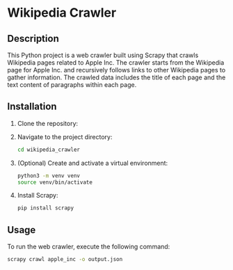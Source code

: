 # Wikipedia Crawler

## Description
This Python project is a web crawler built using Scrapy that crawls Wikipedia pages related to Apple Inc. The crawler starts from the Wikipedia page for Apple Inc. and recursively follows links to other Wikipedia pages to gather information. The crawled data includes the title of each page and the text content of paragraphs within each page.

## Installation
1. Clone the repository:

2. Navigate to the project directory:
    ```bash
    cd wikipedia_crawler
    ```

3. (Optional) Create and activate a virtual environment:
    ```bash
    python3 -m venv venv
    source venv/bin/activate
    ```

4. Install Scrapy:
    ```bash
    pip install scrapy
    ```

## Usage
To run the web crawler, execute the following command:
```bash
scrapy crawl apple_inc -o output.json
